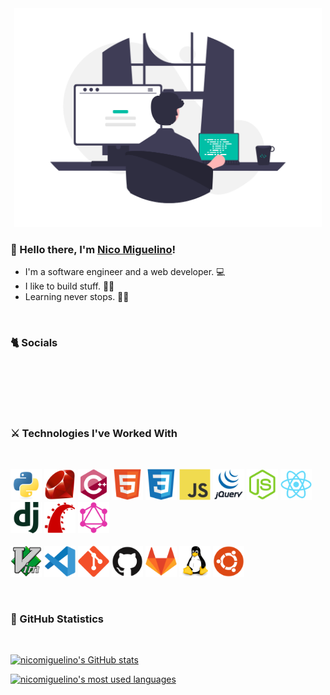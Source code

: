 <div align="center">
  <img alt="" src="/images/undraw_Programming_re_kg9v.png" height="350px">
</div>

### 🦄 Hello there, I'm [Nico Miguelino][6]!

- I'm a software engineer and a web developer. 💻
- I like to build stuff. 🔨✨
- Learning never stops. 🏃‍♂

<br>


### 🐈 Socials

<br>

[<img alt="" src="https://img.shields.io/badge/LinkedIn-0077B5?style=for-the-badge&logo=linkedin&logoColor=white">][4]
[<img alt="" src="https://img.shields.io/badge/GitHub-100000?style=for-the-badge&logo=github&logoColor=white">][5]

<br>


### ⚔️ Technologies I've Worked With

<br>

<p align="left">
  <img src="https://github.com/devicons/devicon/blob/master/icons/python/python-original.svg" alt="Python" width="50" height="50"/>
  <img src="https://github.com/devicons/devicon/blob/master/icons/ruby/ruby-original.svg" alt="Ruby" width="50" height="50"/>
  <img src="https://github.com/devicons/devicon/blob/master/icons/cplusplus/cplusplus-original.svg" alt="C++" width="50" height="50"/>
  <img src="https://github.com/devicons/devicon/blob/master/icons/html5/html5-original.svg" alt="HTML5" width="50" height="50"/>
  <img src="https://github.com/devicons/devicon/blob/master/icons/css3/css3-original.svg" alt="CSS3" width="50" height="50"/>
  <img src="https://github.com/devicons/devicon/blob/master/icons/javascript/javascript-original.svg" alt="JS" width="50" height="50"/>
  <img src="https://github.com/devicons/devicon/blob/master/icons/jquery/jquery-original-wordmark.svg" alt="JQuery" width="50" height="50"/>
  <img src="https://github.com/devicons/devicon/blob/master/icons/nodejs/nodejs-original.svg" alt="NodeJS" width="50" height="50"/>
  <img src="https://github.com/devicons/devicon/blob/master/icons/react/react-original.svg" alt="React" width="50" height="50"/>
  <img src="https://github.com/devicons/devicon/blob/master/icons/django/django-plain.svg" alt="Django" width="50" height="50"/>
  <img src="https://github.com/devicons/devicon/blob/master/icons/rails/rails-plain.svg" alt="Ruby on Rails" width="50" height="50"/>
  <img src="https://github.com/devicons/devicon/blob/master/icons/graphql/graphql-plain.svg" alt="GraphQL" width="50" height="50"/>
  <br><br>
  <img src="https://github.com/devicons/devicon/blob/master/icons/vim/vim-original.svg" alt="Vim" width="50" height="50"/>
  <img src="https://github.com/devicons/devicon/blob/master/icons/vscode/vscode-original.svg" alt="Vim" width="50" height="50"/>
  <img src="https://github.com/devicons/devicon/blob/master/icons/git/git-original.svg" alt="Git" width="50" height="50"/>
  <img src="https://github.com/devicons/devicon/blob/master/icons/github/github-original.svg" alt="GitHub" width="50" height="50"/>
  <img src="https://github.com/devicons/devicon/blob/master/icons/gitlab/gitlab-original.svg" alt="GitLab" width="50" height="50"/>
  <img src="https://github.com/devicons/devicon/blob/master/icons/linux/linux-original.svg" alt="Linux" width="50" height="50"/>
  <img src="https://github.com/devicons/devicon/blob/master/icons/ubuntu/ubuntu-plain.svg" alt="Ubuntu" width="50" height="50"/>
</p>

<br>


### 📜 GitHub Statistics

<br>
  
[![nicomiguelino's GitHub stats][2]][1]

[![nicomiguelino's most used languages][3]][1]
  
<br>



<!--  Link References  -->

[1]: https://github.com/anuraghazra/github-readme-stats
[2]: https://github-readme-stats.vercel.app/api?username=nicomiguelino&show_icons=true&theme=buefy&count_private=true&include_all_commits=true
[3]: https://github-readme-stats.vercel.app/api/top-langs/?username=nicomiguelino&layout=compact&theme=buefy&hide=php,html,css
[4]: https://www.linkedin.com/in/nico-miguelino-640565122/
[5]: https://github.com/nicomiguelino
[6]: https://nicomiguelino.github.io/about/
